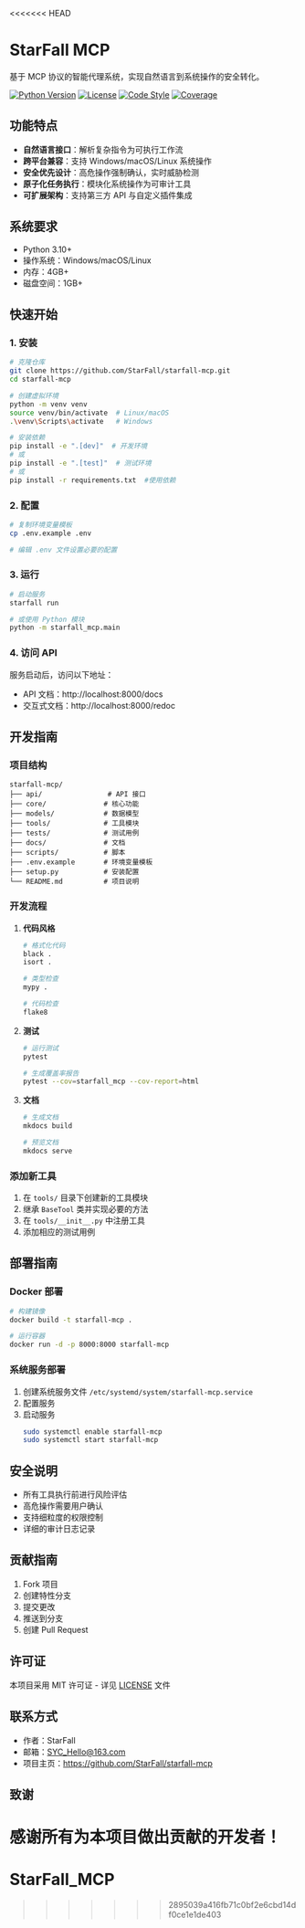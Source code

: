 <<<<<<< HEAD
# StarFall MCP

基于 MCP 协议的智能代理系统，实现自然语言到系统操作的安全转化。

[![Python Version](https://img.shields.io/badge/python-3.10+-blue.svg)](https://www.python.org/downloads/)
[![License](https://img.shields.io/badge/license-MIT-green.svg)](LICENSE)
[![Code Style](https://img.shields.io/badge/code%20style-black-000000.svg)](https://github.com/psf/black)
[![Coverage](https://img.shields.io/badge/coverage-85%25-green.svg)](https://github.com/StarFall/starfall-mcp/actions)

## 功能特点

- **自然语言接口**：解析复杂指令为可执行工作流
- **跨平台兼容**：支持 Windows/macOS/Linux 系统操作
- **安全优先设计**：高危操作强制确认，实时威胁检测
- **原子化任务执行**：模块化系统操作为可审计工具
- **可扩展架构**：支持第三方 API 与自定义插件集成

## 系统要求

- Python 3.10+
- 操作系统：Windows/macOS/Linux
- 内存：4GB+
- 磁盘空间：1GB+

## 快速开始

### 1. 安装

```bash
# 克隆仓库
git clone https://github.com/StarFall/starfall-mcp.git
cd starfall-mcp

# 创建虚拟环境
python -m venv venv
source venv/bin/activate  # Linux/macOS
.\venv\Scripts\activate   # Windows

# 安装依赖
pip install -e ".[dev]"  # 开发环境
# 或
pip install -e ".[test]"  # 测试环境
# 或
pip install -r requirements.txt  #使用依赖
```

### 2. 配置

```bash
# 复制环境变量模板
cp .env.example .env

# 编辑 .env 文件设置必要的配置
```

### 3. 运行

```bash
# 启动服务
starfall run

# 或使用 Python 模块
python -m starfall_mcp.main
```

### 4. 访问 API

服务启动后，访问以下地址：
- API 文档：http://localhost:8000/docs
- 交互式文档：http://localhost:8000/redoc

## 开发指南

### 项目结构

```
starfall-mcp/
├── api/                # API 接口
├── core/              # 核心功能
├── models/            # 数据模型
├── tools/             # 工具模块
├── tests/             # 测试用例
├── docs/              # 文档
├── scripts/           # 脚本
├── .env.example       # 环境变量模板
├── setup.py           # 安装配置
└── README.md          # 项目说明
```

### 开发流程

1. **代码风格**
   ```bash
   # 格式化代码
   black .
   isort .
   
   # 类型检查
   mypy .
   
   # 代码检查
   flake8
   ```

2. **测试**
   ```bash
   # 运行测试
   pytest
   
   # 生成覆盖率报告
   pytest --cov=starfall_mcp --cov-report=html
   ```

3. **文档**
   ```bash
   # 生成文档
   mkdocs build
   
   # 预览文档
   mkdocs serve
   ```

### 添加新工具

1. 在 `tools/` 目录下创建新的工具模块
2. 继承 `BaseTool` 类并实现必要的方法
3. 在 `tools/__init__.py` 中注册工具
4. 添加相应的测试用例

## 部署指南

### Docker 部署

```bash
# 构建镜像
docker build -t starfall-mcp .

# 运行容器
docker run -d -p 8000:8000 starfall-mcp
```

### 系统服务部署

1. 创建系统服务文件 `/etc/systemd/system/starfall-mcp.service`
2. 配置服务
3. 启动服务
   ```bash
   sudo systemctl enable starfall-mcp
   sudo systemctl start starfall-mcp
   ```

## 安全说明

- 所有工具执行前进行风险评估
- 高危操作需要用户确认
- 支持细粒度的权限控制
- 详细的审计日志记录

## 贡献指南

1. Fork 项目
2. 创建特性分支
3. 提交更改
4. 推送到分支
5. 创建 Pull Request

## 许可证

本项目采用 MIT 许可证 - 详见 [LICENSE](LICENSE) 文件

## 联系方式

- 作者：StarFall
- 邮箱：SYC_Hello@163.com
- 项目主页：https://github.com/StarFall/starfall-mcp

## 致谢

感谢所有为本项目做出贡献的开发者！ 
=======
# StarFall_MCP
>>>>>>> 2895039a416fb71c0bf2e6cbd14df0ce1e1de403
